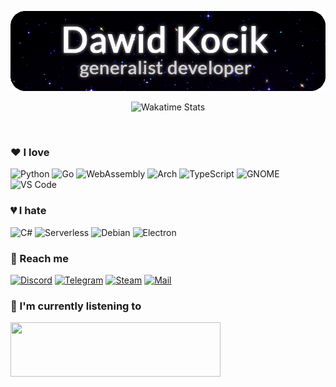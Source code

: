 <!-- intro image - dm me on discord if you want an image like this -->
<p align="center"><img src="./dawkocik.gif" alt="Dawid Kocik - generalist developer & GNOME lover"/></p>

<!-- wakatime stats -->
<p align="center"><img src="https://github-readme-stats.vercel.app/api/wakatime?username=dawkocik&theme=dark&layout=compact&hide_border=true" alt="Wakatime Stats"/></p>
<br/>

### :heart: I love
![Python](https://img.shields.io/badge/-Python-3776AB?logo=python&logoColor=fff)
![Go](https://img.shields.io/badge/-Go-00ADD8?logo=Go&logoColor=fff)
![WebAssembly](https://img.shields.io/badge/-WebAssembly-654FF0?logo=WebAssembly&logoColor=fff)
![Arch](https://img.shields.io/badge/-Arch-1793D1?logo=Arch-Linux&logoColor=fff)
![TypeScript](https://img.shields.io/badge/-TypeScript-007ACC?logo=TypeScript&logoColor=fff)
![GNOME](https://img.shields.io/badge/-GNOME-4A86CF?logo=GNOME&logoColor=fff)
![VS Code](https://img.shields.io/badge/-VS_Code-007ACC?logo=Visual-Studio-Code&logoColor=fff)

### :broken_heart: I hate
![C#](https://img.shields.io/badge/-C%23-239120?logo=C-Sharp&logoColor=fff)
![Serverless](https://img.shields.io/badge/-Serverless-FD5750?logo=Serverless&logoColor=fff)
![Debian](https://img.shields.io/badge/-Debian-A81D33?logo=Debian&logoColor=fff)
![Electron](https://img.shields.io/badge/-Electron-47848F?logo=Electron&logoColor=fff)

### :speech_balloon: Reach me
[![Discord](https://img.shields.io/badge/-kn%234000-7289DA?logo=Discord&logoColor=fff)](https://discord.com/channels/@me/666598453916467211)
[![Telegram](https://img.shields.io/badge/-@knuieiey-26A5E4?logo=Telegram&logoColor=fff)](https://web.telegram.org/#/im?p=@knuieiey)
[![Steam](https://img.shields.io/badge/-knuieiey-000000?logo=Steam&logoColor=fff)](https://steamcommunity.com/id/knuieiey)
[![Mail](https://img.shields.io/badge/-dawkocik@zohomail.eu-C8202B?logo=Mail.ru&logoColor=fff)](mailto://dawkocik@zohomail.eu)

### :musical_note: I'm currently listening to
<img src="https://novatorem-nine-flame.vercel.app/api/spotify" width="336" height="87"/>

<!-- resources used:
https://shields.io/
https://github.com/novatorem/novatorem
https://simpleicons.org/
https://github.com/anuraghazra/github-readme-stats
if you want your own icon in shields.io: https://stackoverflow.com/a/41472017
happy readme making! -->
